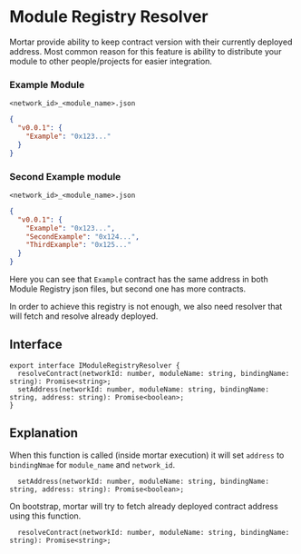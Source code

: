 # Module Registry Resolver

Mortar provide ability to keep contract version with their currently deployed address. Most common reason for this
feature is ability to distribute your module to other people/projects for easier integration.

### Example Module

`<network_id>_<module_name>.json`

```json
{
  "v0.0.1": {
    "Example": "0x123..."
  }
}
```

### Second Example module

`<network_id>_<module_name>.json`

```json
{
  "v0.0.1": {
    "Example": "0x123...",
    "SecondExample": "0x124...",
    "ThirdExample": "0x125..."
  }
}
```

Here you can see that `Example` contract has the same address in both Module Registry json files, but second one has
more contracts.

In order to achieve this registry is not enough, we also need resolver that will fetch and resolve already deployed.

## Interface

```
export interface IModuleRegistryResolver {
  resolveContract(networkId: number, moduleName: string, bindingName: string): Promise<string>;
  setAddress(networkId: number, moduleName: string, bindingName: string, address: string): Promise<boolean>;
}
```

## Explanation

When this function is called (inside mortar execution) it will set `address` to `bindingNmae` for `module_name`
and `network_id`.

```
  setAddress(networkId: number, moduleName: string, bindingName: string, address: string): Promise<boolean>;
```

On bootstrap, mortar will try to fetch already deployed contract address using this function.

```
  resolveContract(networkId: number, moduleName: string, bindingName: string): Promise<string>;
```
